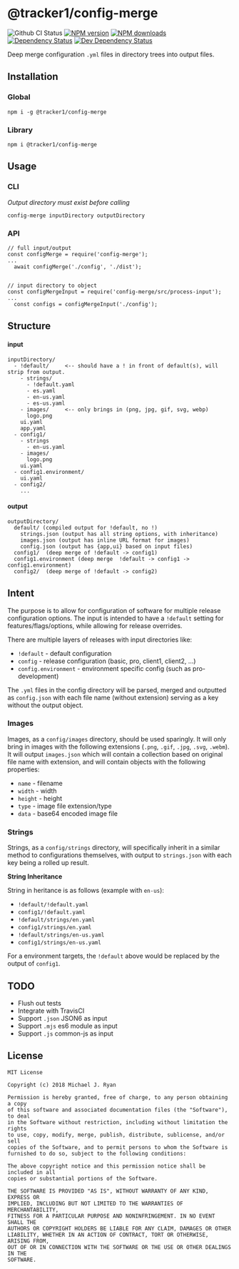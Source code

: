 # @tracker1/config-merge

<span class="badge-travisci"><img src="https://github.com/tracker1/config-merge/workflows/Github%20CI/badge.svg" alt="Github CI Status" /></span>
<span class="badge-npmversion"><a href="https://npmjs.org/package/@tracker1/config-merge" title="View this project on NPM"><img src="https://img.shields.io/npm/v/@tracker1/config-merge.svg" alt="NPM version" /></a></span>
<span class="badge-npmdownloads"><a href="https://npmjs.org/package/@tracker1/config-merge" title="View this project on NPM"><img src="https://img.shields.io/npm/dm/@tracker1/config-merge.svg" alt="NPM downloads" /></a></span>
<span class="badge-daviddm"><a href="https://david-dm.org/tracker1/config-merge" title="View the status of this project's dependencies on DavidDM"><img src="https://img.shields.io/david/tracker1/config-merge.svg" alt="Dependency Status" /></a></span>
<span class="badge-daviddmdev"><a href="https://david-dm.org/tracker1/config-merge?type=dev" title="View the status of this project's development dependencies on DavidDM"><img src="https://img.shields.io/david/dev/tracker1/config-merge.svg" alt="Dev Dependency Status" /></a></span>

Deep merge configuration `.yml` files in directory trees into output files. 

## Installation

### Global

`npm i -g @tracker1/config-merge`

### Library

`npm i @tracker1/config-merge`

## Usage

### CLI

*Output directory must exist before calling*

`config-merge inputDirectory outputDirectory`

### API

```
// full input/output
const configMerge = require('config-merge');
...
  await configMerge('./config', './dist');


// input directory to object
const configMergeInput = require('config-merge/src/process-input');
...
  const configs = configMergeInput('./config');
```

## Structure

#### input

    inputDirectory/
      - !default/     <-- should have a ! in front of default(s), will strip from output.
        - strings/
          - !default.yaml
          - es.yaml
          - en-us.yaml
          - es-us.yaml
        - images/     <-- only brings in (png, jpg, gif, svg, webp)
          logo.png
        ui.yaml
        app.yaml
      - config1/
        - strings
          - en-us.yaml
        - images/
          logo.png
        ui.yaml
      - config1.environment/
        ui.yaml
      - config2/
        ...

#### output

    outputDirectory/
      default/ (compiled output for !default, no !)
        strings.json (output has all string options, with inheritance)
        images.json (output has inline URL format for images)
        config.json (output has {app,ui} based on input files)
      config1/  (deep merge of !default -> config1)
      config1.environment (deep merge  !default -> config1 -> config1.environment)
      config2/  (deep merge of !default -> config2)

## Intent

The purpose is to allow for configuration of software for multiple release configuration options. The input is intended to have a `!default` setting for features/flags/options, while allowing for release overrides.

There are multiple layers of releases with input directories like:

  - `!default` - default configuration
  - `config` - release configuration (basic, pro, client1, client2, ...)
  - `config.environment` - environment specific config (such as pro-development)

The `.yml` files in the config directory will be parsed, merged and outputted as `config.json` with each file name (without extension) serving
as a key without the output object.

### Images

Images, as a `config/images` directory, should be used sparingly.  It will only bring in images with the following extensions (`.png`, `.gif`, `.jpg`, `.svg`, `.webm`).  It will output `images.json` which will contain a collection based on original file name with extension, and will contain objects with the following properties:

  - `name`  - filename
  - `width` - width
  - `height` - height
  - `type` - image file extension/type
  - `data` - base64 encoded image file

### Strings

Strings, as a `config/strings` directory, will specifically inherit in a similar method to configurations themselves, with output to `strings.json` with each key being a rolled up result.

**String Inheritance**

String in heritance is as follows (example with `en-us`):

- `!default/!default.yaml`
- `config1/!default.yaml`
- `!default/strings/en.yaml`
- `config1/strings/en.yaml`
- `!default/strings/en-us.yaml`
- `config1/strings/en-us.yaml`

For a environment targets, the `!default` above would be replaced by the output of `config1`.

## TODO

- Flush out tests
- Integrate with TravisCI
- Support `.json` JSON6 as input
- Support `.mjs` es6 module as input
- Support `.js` common-js as input

## License

```
MIT License

Copyright (c) 2018 Michael J. Ryan

Permission is hereby granted, free of charge, to any person obtaining a copy
of this software and associated documentation files (the "Software"), to deal
in the Software without restriction, including without limitation the rights
to use, copy, modify, merge, publish, distribute, sublicense, and/or sell
copies of the Software, and to permit persons to whom the Software is
furnished to do so, subject to the following conditions:

The above copyright notice and this permission notice shall be included in all
copies or substantial portions of the Software.

THE SOFTWARE IS PROVIDED "AS IS", WITHOUT WARRANTY OF ANY KIND, EXPRESS OR
IMPLIED, INCLUDING BUT NOT LIMITED TO THE WARRANTIES OF MERCHANTABILITY,
FITNESS FOR A PARTICULAR PURPOSE AND NONINFRINGEMENT. IN NO EVENT SHALL THE
AUTHORS OR COPYRIGHT HOLDERS BE LIABLE FOR ANY CLAIM, DAMAGES OR OTHER
LIABILITY, WHETHER IN AN ACTION OF CONTRACT, TORT OR OTHERWISE, ARISING FROM,
OUT OF OR IN CONNECTION WITH THE SOFTWARE OR THE USE OR OTHER DEALINGS IN THE
SOFTWARE.
```